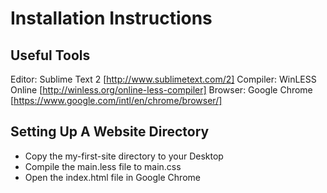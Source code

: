 Installation Instructions
=========================

Useful Tools
------------
Editor: Sublime Text 2 [http://www.sublimetext.com/2]
Compiler: WinLESS Online [http://winless.org/online-less-compiler]
Browser: Google Chrome [https://www.google.com/intl/en/chrome/browser/]

Setting Up A Website Directory
------------------------------
* Copy the my-first-site directory to your Desktop
* Compile the main.less file to main.css
* Open the index.html file in Google Chrome 
